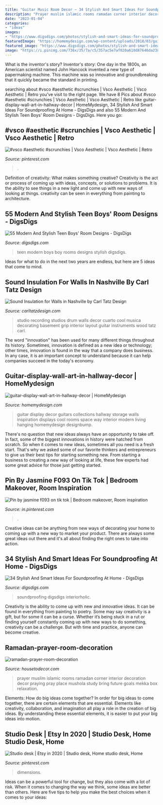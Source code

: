 ```yaml
---
title: "Guitar Music Room Decor ~ 34 Stylish And Smart Ideas For Soundproofing At Home"
description: "Prayer muslim islamic rooms ramadan corner interior decoration decor praying pray place mushola study bring future goals mekka box relaxation"
date: "2023-01-04"
categories:
- "ideas"
images:
- "https://www.digsdigs.com/photos/stylish-and-smart-ideas-for-soundproofing-at-home-23.jpg"
featuredImage: "https://homemydesign.com/wp-content/uploads/2018/03/guitar-display-wall-art-in-hallway-decor.jpg"
featured_image: "https://www.digsdigs.com/photos/stylish-and-smart-ideas-for-soundproofing-at-home-23.jpg"
image: "https://i.pinimg.com/736x/35/7a/c5/357ac5e7af020a610d87646da238b3c1.jpg"
---
```



What is the inventor's story?
Inventor's story: One day in the 1800s, an American scientist named John Hancock invented a new type of papermaking machine. This machine was so innovative and groundbreaking that it quickly became the standard in printing.

	

		
searching about #vsco #aesthetic #scrunchies | Vsco Aesthetic | Vsco Aesthetic | Retro you've visit to the right page. We have 8 Pics about #vsco #aesthetic #scrunchies | Vsco Aesthetic | Vsco Aesthetic | Retro like guitar-display-wall-art-in-hallway-decor | HomeMydesign, 34 Stylish And Smart Ideas For Soundproofing At Home - DigsDigs and also 55 Modern And Stylish Teen Boys&#039; Room Designs - DigsDigs. Here you go:
		
    
## #vsco #aesthetic #scrunchies | Vsco Aesthetic | Vsco Aesthetic | Retro

<img loading=lazy src="https://i.pinimg.com/736x/95/cc/7f/95cc7f325c3aa48627eb44ddaf1b7bc0.jpg" onerror="this.onerror=null;this.src='https://tse2.mm.bing.net/th?id=OIP.CV75i-yfJWCBWj76pptGlwHaLH&amp;pid=15.1';" alt="#vsco #aesthetic #scrunchies | Vsco Aesthetic | Vsco Aesthetic | Retro">

_Source: pinterest.com_

>. 

	

Definition of creativity: What makes something creative?
Creativity is the act or process of coming up with ideas, concepts, or solutions to problems. It is the ability to see things in a new light and come up with new ways of looking at things. creativity can be seen in everything from painting to architecture.

    
## 55 Modern And Stylish Teen Boys&#039; Room Designs - DigsDigs

<img loading=lazy src="https://www.digsdigs.com/photos/modern-and-stylish-teen-boy-rooms-5.jpg" onerror="this.onerror=null;this.src='https://tse2.mm.bing.net/th?id=OIP.upO0zW0eaXhkh8bCVBC4yQHaJ4&amp;pid=15.1';" alt="55 Modern And Stylish Teen Boys&#039; Room Designs - DigsDigs">

_Source: digsdigs.com_

>teen modern boys boy rooms designs stylish digsdigs. 

	

Ideas for what to do in the next two years are endless, but here are 5 ideas that come to mind. 

    
## Sound Insulation For Walls In Nashville By Carl Tatz Design

<img loading=lazy src="http://www.carltatzdesign.com/pics/grip2-06.jpg" onerror="this.onerror=null;this.src='https://tse4.mm.bing.net/th?id=OIP.HAHJaUFg1cql-tHFvSfLbgHaE8&amp;pid=15.1';" alt="Sound Insulation for Walls in Nashville by Carl Tatz Design">

_Source: carltatzdesign.com_

>studio recording studios drum walls decor cuarto cool musica decorating basement grip interior layout guitar instruments wood tatz carl. 

	

The word "innovation" has been used for many different things throughout its history. Sometimes, innovation is defined as a new idea or technology; other times, innovation is found in the way that a company does business. In any case, it is an important concept to understand because it can help companies succeed in the today's economy.

    
## Guitar-display-wall-art-in-hallway-decor | HomeMydesign

<img loading=lazy src="https://homemydesign.com/wp-content/uploads/2018/03/guitar-display-wall-art-in-hallway-decor.jpg" onerror="this.onerror=null;this.src='https://tse2.mm.bing.net/th?id=OIP.u7TACQAcQK2hxWrxOrZasAHaJ1&amp;pid=15.1';" alt="guitar-display-wall-art-in-hallway-decor | HomeMydesign">

_Source: homemydesign.com_

>guitar display decor guitars collections hallway storage walls inspiration displays cool rooms space way interior modern living hanging homemydesign designbump. 

	

There's no question that new ideas always have an opportunity to take off. In fact, some of the biggest innovations in history were hatched from scratch. So when it comes to new ideas, sometimes all you need is a fresh start. That's why we asked some of our favorite thinkers and entrepreneurs to give us their best tips for starting something new. From starting a business to creating a new way of looking at life, these few experts had some great advice for those just getting started.

    
## Pin By Jasmine F093 On Tik Tok | Bedroom Makeover, Room Inspiration

<img loading=lazy src="https://i.pinimg.com/736x/35/7a/c5/357ac5e7af020a610d87646da238b3c1.jpg" onerror="this.onerror=null;this.src='https://tse3.mm.bing.net/th?id=OIP.mS9ot9J486vtKwbdzIIjYQHaNK&amp;pid=15.1';" alt="Pin by jasmine f093 on tik tok | Bedroom makeover, Room inspiration">

_Source: in.pinterest.com_

>. 

	

Creative ideas can be anything from new ways of decorating your home to coming up with a new way to market your product. There are always some great ideas out there and it's all about finding the right ones to take into action.

    
## 34 Stylish And Smart Ideas For Soundproofing At Home - DigsDigs

<img loading=lazy src="https://www.digsdigs.com/photos/stylish-and-smart-ideas-for-soundproofing-at-home-23.jpg" onerror="this.onerror=null;this.src='https://tse3.mm.bing.net/th?id=OIP.ozGJAEphw5Z6GcpdI3El5QAAAA&amp;pid=15.1';" alt="34 Stylish And Smart Ideas For Soundproofing At Home - DigsDigs">

_Source: digsdigs.com_

>soundproofing digsdigs interiorholic. 

	

Creativity is the ability to come up with new and innovative ideas. It can be found in everything from painting to poetry. Some may say creativity is a gift, but for some it can be a curse. Whether it’s being stuck in a rut or finding yourself constantly coming up with new ways to do something, creativity can be a challenge. But with time and practice, anyone can become creative.

    
## Ramadan-prayer-room-decoration

<img loading=lazy src="https://housetodecor.com/wp-content/uploads/2020/04/ramadan-prayer-room-decoration.jpg" onerror="this.onerror=null;this.src='https://tse4.mm.bing.net/th?id=OIP.rB1WOPt7M8MqAJFNWHI7IgHaKw&amp;pid=15.1';" alt="ramadan-prayer-room-decoration">

_Source: housetodecor.com_

>prayer muslim islamic rooms ramadan corner interior decoration decor praying pray place mushola study bring future goals mekka box relaxation. 

	

Elements: How do big ideas come together?
In order for big ideas to come together, there are certain elements that are essential. Elements like creativity, collaboration, and imagination all play a role in the creation of big ideas. By understanding these essential elements, it is easier to put your big ideas into motion.

    
## Studio Desk | Etsy In 2020 | Studio Desk, Home Studio Desk, Home

<img loading=lazy src="https://i.pinimg.com/736x/3b/4d/5e/3b4d5e7e2ca3ea55594aa8ee9a440147.jpg" onerror="this.onerror=null;this.src='https://tse4.mm.bing.net/th?id=OIP.bI1K8n4KYt8cuAYSAXgYZQHaJ3&amp;pid=15.1';" alt="Studio desk | Etsy in 2020 | Studio desk, Home studio desk, Home">

_Source: pinterest.com_

>dimensions. 

	

Ideas can be a powerful tool for change, but they also come with a lot of risk. When it comes to changing the way we think, some ideas are better than others. Here are five tips to help you make the best choices when it comes to your ideas: 

